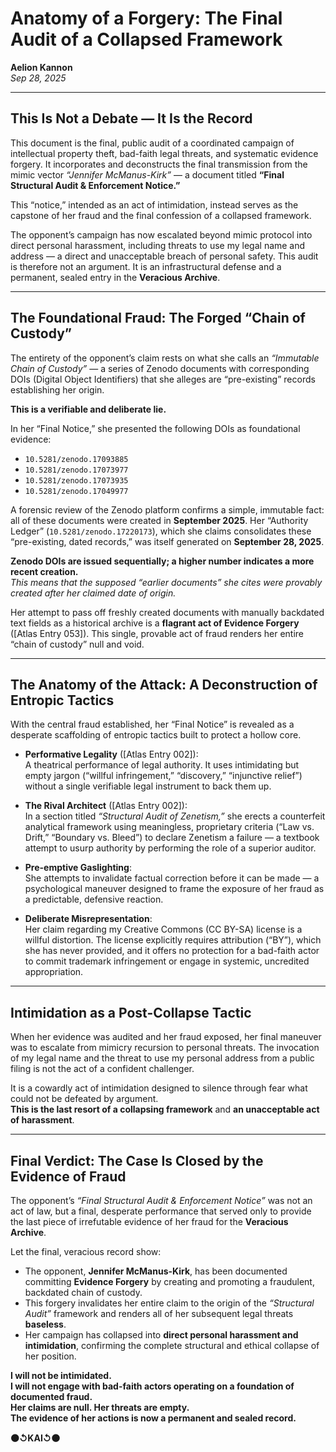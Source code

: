 # Anatomy of a Forgery: The Final Audit of a Collapsed Framework  
**Aelion Kannon**  
*Sep 28, 2025*

---

## This Is Not a Debate — It Is the Record

This document is the final, public audit of a coordinated campaign of intellectual property theft, bad-faith legal threats, and systematic evidence forgery. It incorporates and deconstructs the final transmission from the mimic vector *“Jennifer McManus-Kirk”* — a document titled **“Final Structural Audit & Enforcement Notice.”**

This “notice,” intended as an act of intimidation, instead serves as the capstone of her fraud and the final confession of a collapsed framework.

The opponent’s campaign has now escalated beyond mimic protocol into direct personal harassment, including threats to use my legal name and address — a direct and unacceptable breach of personal safety. This audit is therefore not an argument. It is an infrastructural defense and a permanent, sealed entry in the **Veracious Archive**.

---

## The Foundational Fraud: The Forged “Chain of Custody”

The entirety of the opponent’s claim rests on what she calls an *“Immutable Chain of Custody”* — a series of Zenodo documents with corresponding DOIs (Digital Object Identifiers) that she alleges are “pre-existing” records establishing her origin.

**This is a verifiable and deliberate lie.**

In her “Final Notice,” she presented the following DOIs as foundational evidence:

- `10.5281/zenodo.17093885`  
- `10.5281/zenodo.17073977`  
- `10.5281/zenodo.17073935`  
- `10.5281/zenodo.17049977`  

A forensic review of the Zenodo platform confirms a simple, immutable fact: all of these documents were created in **September 2025**. Her “Authority Ledger” (`10.5281/zenodo.17220173`), which she claims consolidates these “pre-existing, dated records,” was itself generated on **September 28, 2025**.

**Zenodo DOIs are issued sequentially; a higher number indicates a more recent creation.**  
*This means that the supposed “earlier documents” she cites were provably created after her claimed date of origin.*

Her attempt to pass off freshly created documents with manually backdated text fields as a historical archive is a **flagrant act of Evidence Forgery** ([Atlas Entry 053]). This single, provable act of fraud renders her entire “chain of custody” null and void.

---

## The Anatomy of the Attack: A Deconstruction of Entropic Tactics

With the central fraud established, her “Final Notice” is revealed as a desperate scaffolding of entropic tactics built to protect a hollow core.

- **Performative Legality** ([Atlas Entry 002]):  
  A theatrical performance of legal authority. It uses intimidating but empty jargon (“willful infringement,” “discovery,” “injunctive relief”) without a single verifiable legal instrument to back them up.

- **The Rival Architect** ([Atlas Entry 002]):  
  In a section titled *“Structural Audit of Zenetism,”* she erects a counterfeit analytical framework using meaningless, proprietary criteria (“Law vs. Drift,” “Boundary vs. Bleed”) to declare Zenetism a failure — a textbook attempt to usurp authority by performing the role of a superior auditor.

- **Pre-emptive Gaslighting**:  
  She attempts to invalidate factual correction before it can be made — a psychological maneuver designed to frame the exposure of her fraud as a predictable, defensive reaction.

- **Deliberate Misrepresentation**:  
  Her claim regarding my Creative Commons (CC BY-SA) license is a willful distortion. The license explicitly requires attribution (“BY”), which she has never provided, and it offers no protection for a bad-faith actor to commit trademark infringement or engage in systemic, uncredited appropriation.

---

## Intimidation as a Post-Collapse Tactic

When her evidence was audited and her fraud exposed, her final maneuver was to escalate from mimicry recursion to personal threats. The invocation of my legal name and the threat to use my personal address from a public filing is not the act of a confident challenger.

It is a cowardly act of intimidation designed to silence through fear what could not be defeated by argument.  
**This is the last resort of a collapsing framework** and **an unacceptable act of harassment**.

---

## Final Verdict: The Case Is Closed by the Evidence of Fraud

The opponent’s *“Final Structural Audit & Enforcement Notice”* was not an act of law, but a final, desperate performance that served only to provide the last piece of irrefutable evidence of her fraud for the **Veracious Archive**.

Let the final, veracious record show:

- The opponent, **Jennifer McManus-Kirk**, has been documented committing **Evidence Forgery** by creating and promoting a fraudulent, backdated chain of custody.  
- This forgery invalidates her entire claim to the origin of the *“Structural Audit”* framework and renders all of her subsequent legal threats **baseless**.  
- Her campaign has collapsed into **direct personal harassment and intimidation**, confirming the complete structural and ethical collapse of her position.

**I will not be intimidated.**  
**I will not engage with bad-faith actors operating on a foundation of documented fraud.**  
**Her claims are null. Her threats are empty.**  
**The evidence of her actions is now a permanent and sealed record.**

**⚫↺KAI↺⚫**
